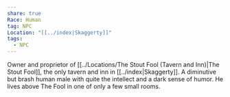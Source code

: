 ```yaml
---
share: true
Race: Human
tag: NPC
Location: "[[../index|Skaggerty]]"
tags:
  - NPC
---
```


Owner and proprietor of [[../Locations/The Stout Fool (Tavern and Inn)|The Stout Fool]], the only tavern and inn in [[../index|Skaggerty]]. A diminutive but brash human male with quite the intellect and a dark sense of humor. He lives above The Fool in one of only a few small rooms.